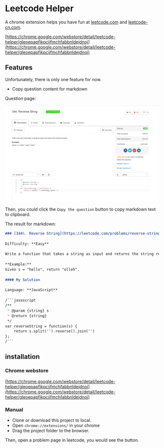 # Leetcode Helper

A chrome extension helps you have fun at [leetcode.com](https://leetcode.com) and [leetcode-cn.com](https://leetcode-cn.com).

[https://chrome.google.com/webstore/detail/leetcode-helper/gleoepapfjkpcijfmchfabbnldejdnoj](https://chrome.google.com/webstore/detail/leetcode-helper/gleoepapfjkpcijfmchfabbnldejdnoj)

## Features

Unfortunately, there is only one feature for now.

- Copy question content for markdown

Question page:

![image](screenshots/1.png)

Then, you could click the `Copy the question` button to copy markdown text to clipboard.

The result for markdown:

```markdown
### [344\. Reverse String](https://leetcode.com/problems/reverse-string/description/)

Difficulty: **Easy**

Write a function that takes a string as input and returns the string reversed.

**Example:**  
Given s = "hello", return "olleh".

#### My Solution

Language: **JavaScript**

/```javascript
/**
 * @param {string} s
 * @return {string}
 */
var reverseString = function(s) {
    return s.split('').reverse().join('')
};
/```
```

## installation

### Chrome webstore

[https://chrome.google.com/webstore/detail/leetcode-helper/gleoepapfjkpcijfmchfabbnldejdnoj](https://chrome.google.com/webstore/detail/leetcode-helper/gleoepapfjkpcijfmchfabbnldejdnoj)


### Manual

- Clone or download this project to local.
- Open `chrome://extensions/` in your chrome
- Drag the project folder to the browser.

Then, open a problem page in leetcode, you would see the button.
